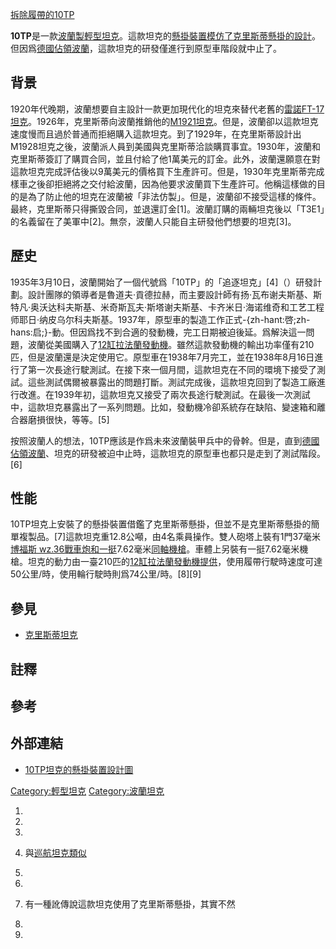 [拆除履帶的10TP](https://zh.wikipedia.org/wiki/File:10TP.jpg "fig:拆除履帶的10TP")

**10TP**是一款[波蘭製](https://zh.wikipedia.org/wiki/波蘭 "wikilink")[輕型坦克](https://zh.wikipedia.org/wiki/輕型坦克 "wikilink")。這款坦克的[懸掛裝置模仿了](https://zh.wikipedia.org/wiki/懸掛系統 "wikilink")[克里斯蒂懸掛的設計](https://zh.wikipedia.org/wiki/克里斯蒂懸掛 "wikilink")。但因爲[德國佔領波蘭](../Page/波蘭戰役.md "wikilink")，這款坦克的研發僅進行到原型車階段就中止了。

## 背景

1920年代晚期，波蘭想要自主設計一款更加現代化的坦克來替代老舊的[雷諾FT-17坦克](https://zh.wikipedia.org/wiki/雷諾FT-17坦克 "wikilink")。1926年，克里斯蒂向波蘭推銷他的[M1921坦克](../Page/T3克里斯蒂坦克.md "wikilink")。但是，波蘭卻以這款坦克速度慢而且過於普通而拒絕購入這款坦克。到了1929年，在克里斯蒂設計出M1928坦克之後，波蘭派人員到美國與克里斯蒂洽談購買事宜。1930年，波蘭和克里斯蒂簽訂了購買合同，並且付給了他1萬美元的訂金。此外，波蘭還願意在對這款坦克完成評估後以9萬美元的價格買下生產許可。但是，1930年克里斯蒂完成樣車之後卻拒絕將之交付給波蘭，因為他要求波蘭買下生產許可。他稱這樣做的目的是為了防止他的坦克在波蘭被「非法仿製」。但是，波蘭卻不接受這樣的條件。最終，克里斯蒂只得撕毀合同，並退還訂金\[1\]。波蘭訂購的兩輛坦克後以「T3E1」的名義留在了美軍中\[2\]。無奈，波蘭人只能自主研發他們想要的坦克\[3\]。

## 歷史

1935年3月10日，波蘭開始了一個代號爲「10TP」的「追逐坦克」\[4\]（）研發計劃。設計團隊的領導者是魯道夫·貢德拉赫，而主要設計師有扬·瓦布谢夫斯基、斯特凡·奥沃达科夫斯基、米奇斯瓦夫·斯塔谢夫斯基、卡齐米日·海诺维奇和工艺工程师耶日·纳皮乌尔科夫斯基。1937年，原型車的製造工作正式-{zh-hant:啓;zh-hans:启;}-動。但因爲找不到合適的發動機，完工日期被迫後延。爲解決這一問題，波蘭從美國購入了[12缸拉法蘭發動機](https://zh.wikipedia.org/wiki/12缸 "wikilink")。雖然這款發動機的輸出功率僅有210匹，但是波蘭還是決定使用它。原型車在1938年7月完工，並在1938年8月16日進行了第一次長途行駛測試。在接下來一個月間，這款坦克在不同的環境下接受了測試。這些測試偶爾被暴露出的問題打斷。測試完成後，這款坦克回到了製造工廠進行改進。在1939年初，這款坦克又接受了兩次長途行駛測試。在最後一次測試中，這款坦克暴露出了一系列問題。比如，發動機冷卻系統存在缺陷、變速箱和離合器磨損很快，等等。\[5\]

按照波蘭人的想法，10TP應該是作爲未來波蘭裝甲兵中的骨幹。但是，直到[德國佔領波蘭](../Page/波蘭戰役.md "wikilink")、坦克的研發被迫中止時，這款坦克的原型車也都只是走到了測試階段。\[6\]

## 性能

10TP坦克上安裝了的懸掛裝置借鑑了克里斯蒂懸掛，但並不是克里斯蒂懸掛的簡單複製品。\[7\]這款坦克重12.8公噸，由4名乘員操作。雙人砲塔上裝有1門37毫米[博福斯
wz.36](../Page/波佛斯37公厘戰防炮.md "wikilink")[戰車炮和一挺](https://zh.wikipedia.org/wiki/戰車炮 "wikilink")7.62毫米[同軸機槍](https://zh.wikipedia.org/wiki/同軸機槍 "wikilink")。車體上另裝有一挺7.62毫米機槍。坦克的動力由一臺210匹的[12缸拉法蘭發動機提供](https://zh.wikipedia.org/wiki/12缸 "wikilink")，使用履帶行駛時速度可達50公里/時，使用輪行駛時則爲74公里/時。\[8\]\[9\]

## 參見

  - [克里斯蒂坦克](https://zh.wikipedia.org/wiki/克里斯蒂坦克 "wikilink")

## 註釋

## 參考

## 外部連結

  - [10TP坦克的懸掛裝置設計圖](http://derela.republika.pl/en/10tp_profile.gif)

[Category:輕型坦克](https://zh.wikipedia.org/wiki/Category:輕型坦克 "wikilink")
[Category:波蘭坦克](https://zh.wikipedia.org/wiki/Category:波蘭坦克 "wikilink")

1.

2.

3.
4.  與[巡航坦克類似](https://zh.wikipedia.org/wiki/巡航坦克 "wikilink")

5.
6.
7.  有一種訛傳說這款坦克使用了克里斯蒂懸掛，其實不然

8.

9.
